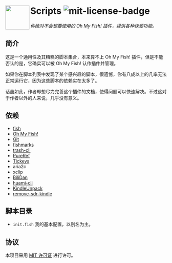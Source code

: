 # <img align="left" width="75px" src="https://cdn.rawgit.com/oh-my-fish/oh-my-fish/e4f1c2e0219a17e2c748b824004c8d0b38055c16/docs/logo.svg"/> Scripts ![mit-license-badge][mit-license-badge-url]

_你绝对不会想要使用的 Oh My Fish! 插件，提供各种快餐功能。_

## 简介

这是一个通用性及其糟糕的脚本集合，本来算不上 Oh My Fish! 插件，但是不能否认的是，它确实可以被 Oh My Fish! 认作插件并管理。

如果你在脚本列表中发现了某个感兴趣的脚本，很遗憾，你有八成以上的几率无法正常运行它，因为这些脚本的依赖实在太多了。

话虽如此，作者却想尽力完善这个插件的文档，使得问题可以快速解决。不过这对于作者以外的人来说，几乎没有意义。

## 依赖

* [fish][fish-url]
* [Oh My Fish!][oh-my-fish-url]
* [Git][git-url]
* [fishmarks][fishmarks-url]
* [trash-cli][trash-cli-url]
* [PureRef][pureref-url]
* [Tickeys][tickeys-url]
* aria2c
* xclip
* [BiliDan][bilidan-url]
* [huami-cli][huami-cli-url]
* [KindleUnpack][kindle-unpack-url]
* [remove-sdr-kindle][remove-sdr-kindle-url]

## 脚本目录

* `init.fish` 我的基本配置，以别名为主。

## 协议

本项目采用 [MIT 许可证][mit-license-url] 进行许可。

[mit-license-badge-url]: https://img.shields.io/badge/license-MIT-007EC7.svg
[fish-url]: https://fishshell.com/
[oh-my-fish-url]: https://github.com/oh-my-fish/
[git-url]: https://git-scm.com/
[mit-license-url]: https://opensource.org/licenses/MIT/
[fishmarks-url]: https://github.com/techwizrd/fishmarks/
[trash-cli-url]: https://github.com/andreafrancia/trash-cli/
[pureref-url]: https://www.pureref.com/
[tickeys-url]: http://www.yingdev.com/projects/tickeys/
[bilidan-url]: https://github.com/m13253/BiliDan/
[huami-cli-url]: https://github.com/ninehills/huami-cli/
[kindle-unpack-url]: https://github.com/kevinhendricks/KindleUnpack/
[remove-sdr-kindle-url]: https://github.com/purocean/remove-sdr-kindle/

